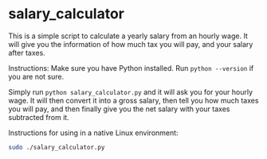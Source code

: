 # salary_calculator
This is a simple script to calculate a yearly salary from an hourly wage. It will give you the information of how much tax you will pay, and your salary after taxes.

Instructions:
Make sure you have Python installed. Run `python --version` if you are not sure.

Simply run `python salary_calculator.py` and it will ask you for your hourly wage. It will then convert it into a gross salary, then tell you how much taxes you will pay, and then finally give you the net salary with your taxes subtracted from it.

Instructions for using in a native Linux environment:
```sh
sudo ./salary_calculator.py
```
